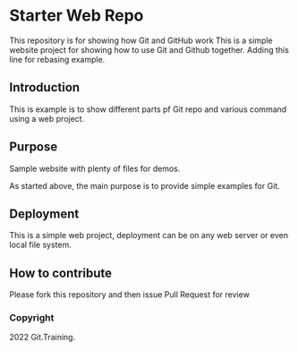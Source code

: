 # Starter Web Repo

This repository is for showing how Git and GitHub work
This is a simple website project for showing how to use 
Git and Github together.
Adding this line for rebasing example.

## Introduction

This is example is to show different parts pf Git repo 
and various command using a web project.

## Purpose

Sample website with plenty of files for demos.

As started above, the main purpose is to provide
simple examples for Git.

## Deployment

This is a simple web project, deployment can be
on any web server or even local file system.

## How to contribute

Please fork this repository and then issue Pull Request for review

### Copyright

2022 Git.Training.
